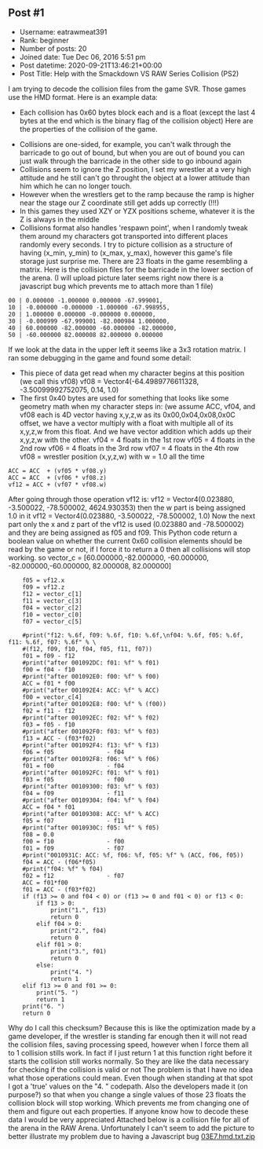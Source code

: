 ## Post #1
- Username: eatrawmeat391
- Rank: beginner
- Number of posts: 20
- Joined date: Tue Dec 06, 2016 5:51 pm
- Post datetime: 2020-09-21T13:46:21+00:00
- Post Title: Help with the Smackdown VS RAW Series Collision (PS2)

I am trying to decode the collision files from the game SVR. Those games use the HMD format. 
Here is an example data: 
- Each collision has 0x60 bytes block each and is a float (except the last 4 bytes at the end which is the binary flag of the collision object)
Here are the properties of the collision of the game.
+ Collisions are one-sided, for example, you can't walk through the barricade to go out of bound, but when you are out of bound you can just walk through the barricade in the other side to go inbound again
+ Collisions seem to ignore the Z position, I set my wrestler at a very high attitude and he still can't go throught the object at a lower attitude than him which he can no longer touch.
+ However when the wrestlers get to the ramp because the ramp is higher near the stage our Z coordinate still get adds up correctly (!!!)
+ In this games they used XZY or YZX positions scheme, whatever it is the Z is always in the middle
+ Collisions format also handles 'respawn point', when I randomly tweak them around my characters got transported into different places randomly every seconds.
I try to picture collision as a structure of having (x_min, y_min) to (x_max, y_max), however this game's file storage just surprise me. There are 23 floats in the game resembling a matrix.
Here is the collision files for the barricade in the lower section of the arena. (I will upload picture later seems right now there is a javascript bug which prevents me to attach more than 1 file)

```
00 | 0.000000 -1.000000 0.000000 -67.999001,
10 | -0.000000 -0.000000 -1.000000 -67.998955,
20 | 1.000000 0.000000 -0.000000 0.000000,
30 | -0.000999 -67.999001 -82.000984 1.000000,
40 | 60.000000 -82.000000 -60.000000 -82.000000,
50 | -60.000000 82.000008 82.000000 0.000000

```

If we look at the data in the upper left it seems like a 3x3 rotation matrix.
I ran some debugging in the game and found some detail:
- This piece of data get read when my character begins at this position (we call this vf08)
vf08 = Vector4(-64.4989776611328, -3.50099992752075, 0.14, 1.0)
- The first 0x40 bytes are used for something that looks like some geometry math when my character steps in: (we assume ACC, vf04, and vf08 each is 4D vector having x,y,z,w as its 0x00,0x04,0x08,0x0C offset, we have a vector multiply with a float with multiple all of its x,y,z,w from this float. And we have vector addition which adds up their x,y,z,w with the other.
vf04 = 4 floats in the 1st row
vf05 = 4 floats in the 2nd row
vf06 = 4 floats in the 3rd row
vf07 = 4 floats in the 4th row
vf08 = wrestler position (x,y,z,w) with w = 1.0 all the time

```
ACC = ACC  + (vf05 * vf08.y)
ACC = ACC  + (vf06 * vf08.z)
vf12 = ACC + (vf07 * vf08.w)

```

After going through those operation vf12 is:
vf12 = Vector4(0.023880, -3.500022, -78.500002, 4624.930353)
then the w part is being assigned 1.0 in it
vf12 = Vector4(0.023880, -3.500022, -78.500002, 1.0)
Now the next part only the x and z part of the vf12 is used (0.023880 and -78.500002) and they are being assigned as f05 and f09.
This Python code return a boolean value on whether the current 0x60 collision elements should be read by the game or not, if I force it to return a 0 then all collisions will stop working.
so vector_c = [60.000000,-82.000000, -60.000000, -82.000000,-60.000000, 82.000008, 82.000000]

```
    f05 = vf12.x    
    f09 = vf12.z
    f12 = vector_c[1]
    f11 = vector_c[3]
    f04 = vector_c[2]
    f10 = vector_c[0]    
    f07 = vector_c[5]
    
    #print("f12: %.6f, f09: %.6f, f10: %.6f,\nf04: %.6f, f05: %.6f, f11: %.6f, f07: %.6f" % \
    #(f12, f09, f10, f04, f05, f11, f07))
    f01 = f09 - f12  
    #print("after 001092DC: f01: %f" % f01)
    f00 = f04 - f10 
    #print("after 001092E0: f00: %f" % f00)    
    ACC = f01 * f00
    #print("after 001092E4: ACC: %f" % ACC)    
    f00 = vector_c[4]    
    #print("after 001092E8: f00: %f" % (f00))
    f02 = f11 - f12
    #print("after 001092EC: f02: %f" % f02)        
    f03 = f05 - f10 
    #print("after 001092F0: f03: %f" % f03)        
    f13 = ACC - (f03*f02)    
    #print("after 001092F4: f13: %f" % f13)            
    f06 = f05               - f04 
    #print("after 001092F8: f06: %f" % f06)
    f01 = f00               - f04 
    #print("after 001092FC: f01: %f" % f01)
    f03 = f05               - f00 
    #print("after 00109300: f03: %f" % f03)
    f04 = f09               - f11
    #print("after 00109304: f04: %f" % f04)
    ACC = f04 * f01
    #print("after 00109308: ACC: %f" % ACC)
    f05 = f07               - f11
    #print("after 0010930C: f05: %f" % f05)
    f08 = 0.0
    f00 = f10               - f00 
    f01 = f09               - f07 
    #print("0010931C: ACC: %f, f06: %f, f05: %f" % (ACC, f06, f05))    
    f04 = ACC - (f06*f05)
    #print("f04: %f" % f04)
    f02 = f12               - f07 
    ACC = f01*f00
    f01 = ACC - (f03*f02)
    if (f13 >= 0 and f04 < 0) or (f13 >= 0 and f01 < 0) or f13 < 0:
        if f13 > 0:
            print("1.", f13)
            return 0
        elif f04 > 0:
            print("2.", f04)         
            return 0
        elif f01 > 0:
            print("3.", f01)
            return 0   
        else:
            print("4. ")
            return 1
    elif f13 >= 0 and f01 >= 0:
        print("5. ")
        return 1
    print("6. ")
    return 0

```

Why do I call this checksum? Because this is like the optimization made by a game developer, if the wrestler is standing far enough then it will not read the collision files, saving processing speed, however when I force them all to 1 collision stills work. In fact if I just return 1 at this function right 
before it starts the collision still works normally. So they are like the data necessary for checking if the collision is valid or not
The problem is that I have no idea what those operations could mean. Even though when standing at that spot I got a 'true' values on the "4. " codepath.
Also the developers made it (on purpose?) so that when you change a single values of those 23 floats the collision block will stop working. Which prevents me from changing one of them and figure out each properties.
If anyone know how to decode these data I would be very appreciated
Attached below is a collision file for all of the arena in the RAW Arena. Unfortunately I can't seem to add the picture to better illustrate my problem due to having a Javascript bug
[03E7.hmd.txt.zip](https://xentaxbackup.github.io/file/18773_03E7.hmd.txt.zip)
